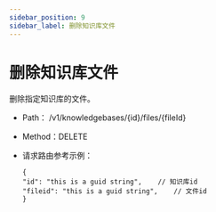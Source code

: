 ```yaml
---
sidebar_position: 9
sidebar_label: 删除知识库文件
---
```

# 删除知识库文件

删除指定知识库的文件。

- Path： /v1/knowledgebases/{id}/files/{fileId}
- Method：DELETE

- 请求路由参考示例：

    ```
    {
    "id": "this is a guid string",    // 知识库id 
    "fileid": "this is a guid string",    // 文件id  
    }
    ```